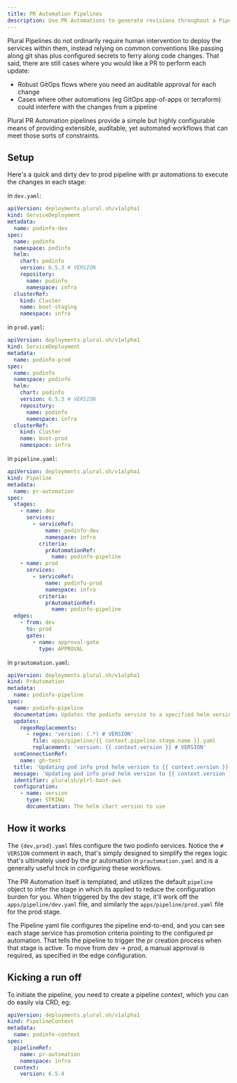 ```yaml
---
title: PR Automation Pipelines
description: Use PR Automations to generate revisions throughout a Pipeline
---
```


Plural Pipelines do not ordinarily require human intervention to deploy the services within them, instead relying on common conventions like passing along git shas plus configured secrets to ferry along code changes. That said, there are still cases where you would like a PR to perform each update:

- Robust GitOps flows where you need an auditable approval for each change
- Cases where other automations (eg GitOps app-of-apps or terraform) could interfere with the changes from a pipeline

Plural PR Automation pipelines provide a simple but highly configurable means of providing extensible, auditable, yet automated workflows that can meet those sorts of constraints.

## Setup

Here's a quick and dirty dev to prod pipeline with pr automations to execute the changes in each stage:

in `dev.yaml`:

```yaml
apiVersion: deployments.plural.sh/v1alpha1
kind: ServiceDeployment
metadata:
  name: podinfo-dev
spec:
  name: podinfo
  namespace: podinfo
  helm:
    chart: podinfo
    version: 6.5.3 # VERSION
    repository:
      name: podinfo
      namespace: infra
  clusterRef:
    kind: Cluster
    name: boot-staging
    namespace: infra
```

in `prod.yaml`:

```yaml
apiVersion: deployments.plural.sh/v1alpha1
kind: ServiceDeployment
metadata:
  name: podinfo-prod
spec:
  name: podinfo
  namespace: podinfo
  helm:
    chart: podinfo
    version: 6.5.3 # VERSION
    repository:
      name: podinfo
      namespace: infra
  clusterRef:
    kind: Cluster
    name: boot-prod
    namespace: infra
```

in `pipeline.yaml`:

```yaml
apiVersion: deployments.plural.sh/v1alpha1
kind: Pipeline
metadata:
  name: pr-automation
spec:
  stages:
    - name: dev
      services:
        - serviceRef:
            name: podinfo-dev
            namespace: infra
          criteria:
            prAutomationRef:
              name: podinfo-pipeline
    - name: prod
      services:
        - serviceRef:
            name: podinfo-prod
            namespace: infra
          criteria:
            prAutomationRef:
              name: podinfo-pipeline
  edges:
    - from: dev
      to: prod
      gates:
        - name: approval-gate
          type: APPROVAL
```

in `prautomation.yaml`:

```yaml
apiVersion: deployments.plural.sh/v1alpha1
kind: PrAutomation
metadata:
  name: podinfo-pipeline
spec:
  name: podinfo-pipeline
  documentation: Updates the podinfo service to a specified helm version for any pipeline stage
  updates:
    regexReplacements:
      - regex: 'version: (.*) # VERSION'
        file: apps/pipeline/{{ context.pipeline.stage.name }}.yaml
        replacement: 'version: {{ context.version }} # VERSION'
  scmConnectionRef:
    name: gh-test
  title: 'Updating pod info prod helm version to {{ context.version }} (stage={{ context.pipeline.stage.name }})'
  message: 'Updating pod info prod helm version to {{ context.version }} (stage={{ context.pipeline.stage.name }})'
  identifier: pluralsh/plrl-boot-aws
  configuration:
    - name: version
      type: STRING
      documentation: The helm chart version to use
```

## How it works

The `{dev,prod}.yaml` files configure the two podinfo services. Notice the `# VERSION` comment in each, that's simply designed to simplify the regex logic that's ultimately used by the pr automation in `prautomation.yaml` and is a generally useful trick in configuring these workflows.

The PR Automation itself is templated, and utilizes the default `pipeline` object to infer the stage in which its applied to reduce the configuration burden for you. When triggered by the dev stage, it'll work off the `apps/pipeline/dev.yaml` file, and similarly the `apps/pipeline/prod.yaml` file for the prod stage.

The Pipeline yaml file configures the pipeline end-to-end, and you can see each stage service has promotion criteria pointing to the configured pr automation. That tells the pipeline to trigger the pr creation process when that stage is active. To move from dev -> prod, a manual approval is required, as specified in the edge configuration.

## Kicking a run off

To initiate the pipeline, you need to create a pipeline context, which you can do easily via CRD, eg:

```yaml
apiVersion: deployments.plural.sh/v1alpha1
kind: PipelineContext
metadata:
  name: podinfo-context
spec:
  pipelineRef:
    name: pr-automation
    namespace: infra
  context:
    version: 6.5.4
```
